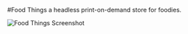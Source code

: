 #Food Things
a headless print-on-demand store for foodies.

<!-- image -->

![Food Things Screenshot](<https://littlebuilds.s3.amazonaws.com/screenshot-rocks+(27).png>)
